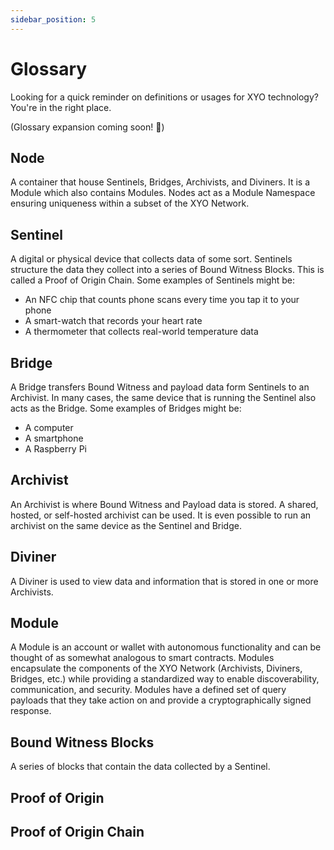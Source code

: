```yaml
---
sidebar_position: 5
---
```


# Glossary
Looking for a quick reminder on definitions or usages for XYO technology? You're in the right place.

(Glossary expansion coming soon! 🚧)

<!-- [TODO] — Complete the Glossary -->
<!-- [Maryann] — Add any words here you've seen questions about (or have a question about yourself!) -->

## Node
A container that house Sentinels, Bridges, Archivists, and Diviners. It is a Module which also contains Modules. Nodes act as a Module Namespace ensuring uniqueness within a subset of the XYO Network.

## Sentinel
A digital or physical device that collects data of some sort. Sentinels structure the data they collect into a series of Bound Witness Blocks.  This is called a Proof of Origin Chain. Some examples of Sentinels might be:

- An NFC chip that counts phone scans every time you tap it to your phone
- A smart-watch that records your heart rate
- A thermometer that collects real-world temperature data

## Bridge
A Bridge transfers Bound Witness and payload data form Sentinels to an Archivist. In many cases, the same device that is running the Sentinel also acts as the Bridge. Some examples of Bridges might be:

- A computer
- A smartphone
- A Raspberry Pi

## Archivist
An Archivist is where Bound Witness and Payload data is stored. A shared, hosted, or self-hosted archivist can be used. It is even possible to run an archivist on the same device as the Sentinel and Bridge.

## Diviner
A Diviner is used to view data and information that is stored in one or more Archivists.


## Module
A Module is an account or wallet with autonomous functionality and can be thought of as somewhat analogous to smart contracts.  Modules encapsulate the components of the XYO Network (Archivists, Diviners, Bridges, etc.) while providing a standardized way to enable discoverability, communication, and security.  Modules have a defined set of query payloads that they take action on and provide a cryptographically signed response.

## Bound Witness Blocks
A series of blocks that contain the data collected by a Sentinel.

## Proof of Origin

## Proof of Origin Chain
